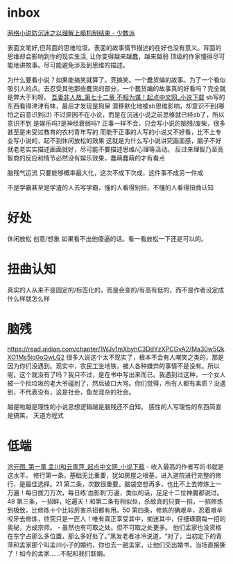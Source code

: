 # inbox
[网络小说防沉迷之以理解上瘾机制结束 - 少数派](https://sspai.com/post/65556)

表面文笔好,但背面的思维垃圾。表面的故事情节描述的在好也没有意义。背面的思维却会影响到你的现实生活, 让你变得越来越蠢，越来越弱
顶级的作家懂得尽可能地讲故事。尽可能避免涉及到思维的描述。

为什么要看小说？如果能搞笑就算了。竞搞笑。一个蠢货编的故事。为了一个看似吸引人的点。去忍受其他那些蠢货的部分。一个蠢货编的故事真的好看吗？完全就是弊大于利呀。
[吾妻非人哉_第七十二章 不相为谋！起点中文网_小说下载](https://read.qidian.com/chapter/FMaNCStpkb425kCkTf2hCw2/i5yeiaQlxFdMs5iq0oQwLQ2)
	sb写的东西看得津津有味，最后才发现是狗屎
潜移默化地被sb思维影响，却意识不到(哪怕之前意识到过)
不过原因不在小说，而是在沉迷小说之前思维就已经sb了，所以意识不到
是娱乐吗?是神经衰弱吗?
正事一样不会，只会写小说的脑残/废柴，很多甚至是未受过教育的农村青年写的
而能干正事的人写的小说又不好看，比不上专业写小说的，起不到休闲放松的效果
这就是为什么写小说讲究画面感，脑子不好就老老实实描述画面就好，尽可能不要描述思维/心理等活动。
反过来理智乃至高智商的反应和情节必然没有娱乐效果，蠢萌蠢萌的才有看点

脑残气运流
	只要能够概率最大化，这次不成下次成，这件事不成另一件成

不是学霸甚至是学渣的人去写学霸，懂的人看得别扭，不懂的人看得扭曲认知
# 好处
休闲放松
创意/想象
如果看不出他傻逼的话。看一看放松一下还是可以的。
# 扭曲认知
真实的人从来不是固定的/标签化的，而是会变的/有高有低的，而不是作者设定成什么样就怎么样
# 脑残
https://read.qidian.com/chapter/1WJv1mXbyhC3DdYzXPCGvA2/Ma30w5QkXO1Ms5iq0oQwLQ2
很多人说这个太不现实了，根本不会有人嘲笑之类的，那是因为你们没遇到。现实中，农民工坐地铁，被人各种嫌弃的事情不是没有。所以呢，这个就没有了吗？我只不过，是在书中写出来而已。我遇到过这种，一个女人被一个捡垃圾的老大爷碰到了，然后破口大骂。你们觉得，所有人都有素质？没遇到，不代表没有，这是社会，鱼龙混杂的社会。

越是啦越是理性的小说思想逻辑越是脑残还不自知。
感性的人写理性的东西简直是搞笑。
	天道方程式
# 低端
[沧元图_第一章 孟川和云青萍_起点中文网_小说下载](https://read.qidian.com/chapter/cHkkEg8wFroKgXB091LLaA2/o70z0WvpzojwrjbX3WA1AA2)
	- 收入最高的作者写的书就是这水平。
	修行第一条，基础无比重要，犹如房屋之根基，进入道院进行完整的修行，是最佳选择。21
	 第二条，次数很重要。脑袋空想再多，也比不上去修炼上一万遍！每日拔刀万次，每日练‘血影刺’万遍，类似的话，足足十二位神魔都说过。48
	 第三条，一招鲜，吃遍天！和第二条有相似处，杀敌真的只要一招，一招修炼到极致，比修炼十个比较厉害杀招都有用。50
	 第四条，修炼的确艰辛，忍着艰辛咬牙去修炼，终究只是一匠人！唯有真正享受其中，痴迷其中，仔细琢磨每一招的奥秘，方成宗师。
	- 虽然也有可取之处。但不可取之处更多。
	他们孟家也没资格在东宁占那么多位置，那么多好处了。”黑发老者冰冷说道，“对了，当初定下的青萍和孟家那个叫孟川小子的婚约，你也去一趟孟家，让他们交出婚书，当场直接撕了！如今的孟家……不配和我们联姻。